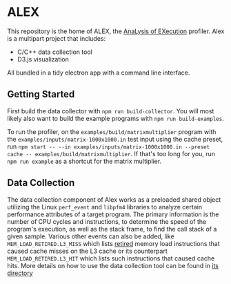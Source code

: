 # ALEX

This repository is the home of ALEX, the
[AnaLysis of EXecution](https://en.wikipedia.org/wiki/Backronym) profiler.
Alex is a multipart project that includes:

* C/C++ data collection tool
* D3.js visualization

All bundled in a tidy electron app with a command line interface.

## Getting Started

First build the data collector with `npm run build-collector`. You will most
likely also want to build the example programs with `npm run build-examples`.

To run the profiler, on the `examples/build/matrixmultiplier` program with
the `examples/inputs/matrix-1000x1000.in` test input using the cache preset,
run `npm start -- --in examples/inputs/matrix-1000x1000.in --preset cache -- examples/build/matrixmultiplier`.
If that's too long for you, run `npm run example` as a shortcut for the
matrix multiplier.

## Data Collection

The data collection component of Alex works as a preloaded shared object utilizing the Linux `perf_event` and `libpfm4` libraries to analyze certain performance attributes of a target program. The primary information is the number of CPU cycles and instructions, to determine the speed of the program's execution, as well as the stack frame, to find the call stack of a given sample. Various other events can also be added, like `MEM_LOAD_RETIRED.L3_MISS` which lists [retired](https://stackoverflow.com/a/22369286) memory load instructions that caused cache misses on the L3 cache or its counterpart `MEM_LOAD_RETIRED.L3_HIT` which lists such instructions that caused cache hits. More details on how to use the data collection tool can be found in [its directory](data-collection)
